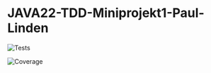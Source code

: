 # JAVA22-TDD-Miniprojekt1-Paul-Linden

![Tests](https://github.com/PaulLinden/JAVA22-TDD-Miniprojekt1-Paul-Linden/assets/112555968/ca10d802-61b4-482a-94cd-c4b858bd8076)

![Coverage](https://github.com/PaulLinden/JAVA22-TDD-Miniprojekt1-Paul-Linden/assets/112555968/ac6fe8fb-37e6-4671-8c9c-78cecf4665a4)
